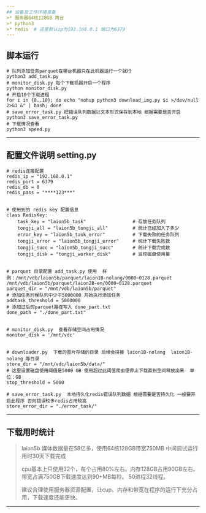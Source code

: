 ```yaml
---
## 设备及工作环境准备
>* 服务器64核128GB 两台
>* python3
>* redis  # 这里默认ip为192.168.0.1 端口为6379
---
```

## 脚本运行
    # 队列添加任务parquet在哪台机器只在此机器运行一个就行 
    python3 add_task.py
    # monitor_disk.py 每个下载机器开启一个程序
    python monitor_disk.py
    # 开启10个下载进程
    for i in {0..10}; do echo "nohup python3 download_img.py $i >/dev/null 2>&1 &" | bash; done
    # save_error_task.py 把错误队列数据以文本形式保存到本地 根据需要是否开启
    python3 save_error_task.py
    # 下载情况查看
    python3 speed.py
---
## 配置文件说明 setting.py
    # redis连接配置
    redis_ip = "192.168.0.1"
    redis_port = 6379
    redis_db = 0
    redis_pass = "****123***"
    
    
    # 使用到的 redis key 配置信息
    class RedisKey:
        task_key = "laion5b_task"                 # 存放任务队列
        tongji_all = "laion5b_tongji_all"         # 统计已经加入了多少
        error_key = "laion5b_task_error"          # 下载失败的任务队列
        tongji_error = "laion5b_tongji_error"     # 统计下载失败数
        tongji_succ = "laion5b_tongji_succ"       # 统计下载完成数
        tongji_disk = "tongji_worker_disk"        # 监控磁盘使用量
    
    
    # parquet 目录配置 add_task.py 使用  样例：/mnt/vdb/laion5b/parquet/laion1B-nolang/0000~0128.parquet  /mnt/vdb/laion5b/parquet/laion2B-en/0000~0128.parquet
    parquet_dir = "/mnt/vdb/laion5b/parquet"
    # 添加任务时候队列中少于5000000 开始执行添加任务
    addtask_threshold = 5000000
    # 添加过后的parquet路径写入 done_part.txt
    done_path = "./done_part.txt"
    
    
    # monitor_disk.py  查看存储空间占用情况
    monitor_disk = '/mnt/vdc'
    
    
    # downloader.py  下载的图片存储的目录 后续会拼接 laion1B-nolang  laion1B-nolang 等目录
    store_dir = "/mnt/vdc/laion5b/data/"
    # 这里设置磁盘使用阈值是5000 GB 使用超过此阈值爬虫便停止下载直到空间释放出来  单位：GB
    stop_threshold = 5000
    
    # save_error_task.py  本地持久化redis错误队列数据 根据需要是否持久化 一般要开启此程序 否则错误较多redis占用较高
    store_error_dir = "./error_task/"
---
## 下载用时统计
> laion5b 媒体数据量在58亿多，使用64核128GB带宽750MB  中间调试运行用时30天下载完成
> 
> cpu基本上只使用32个，每个占用80%左右。内存128GB占用90GB左右。带宽占满750GB下载速度达到90+MB每秒。 50进程32线程。
> 
> 建议合理使用服务器资源配置，让cup、内存和带宽在程序的运行下充分占用，下载速度还能更快。
>
----